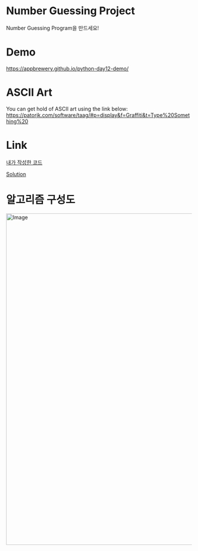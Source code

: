 # Number Guessing Project
Number Guessing Program을 만드세요!

# Demo
https://appbrewery.github.io/python-day12-demo/

# ASCII Art
You can get hold of ASCII art using the link below: https://patorjk.com/software/taag/#p=display&f=Graffiti&t=Type%20Something%20

# Link

[내가 작성한 코드](https://github.com/Song1610/100days/blob/main/Day12/project/main.py)

[Solution](https://github.com/Song1610/100days/blob/main/Day12/project/solution.py)


# 알고리즘 구성도

<img width="539" height="898" alt="Image" src="https://github.com/user-attachments/assets/47ebaf48-58dc-440e-8023-5b9fa957f9e0" />